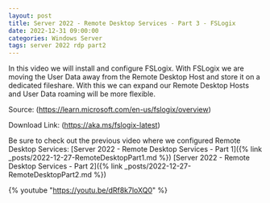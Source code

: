 ```yaml
---
layout: post
title: Server 2022 - Remote Desktop Services - Part 3 - FSLogix
date: 2022-12-31 09:00:00
categories: Windows Server
tags: server 2022 rdp part2
---
```


In this video we will install and configure FSLogix.
With FSLogix we are moving the User Data away from the Remote Desktop Host and store it on a dedicated fileshare.
With this we can expand our Remote Desktop Hosts and User Data roaming will be more flexible.

Source:
(https://learn.microsoft.com/en-us/fslogix/overview)

Download Link:
(https://aka.ms/fslogix-latest)

Be sure to check out the previous video where we configured Remote Desktop Services:
[Server 2022 - Remote Desktop Services - Part 1]({% link _posts/2022-12-27-RemoteDesktopPart1.md %})
[Server 2022 - Remote Desktop Services - Part 2]({% link _posts/2022-12-27-RemoteDesktopPart2.md %})

{% youtube "https://youtu.be/dRf8k7loXQ0" %}
